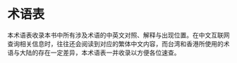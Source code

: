 # 术语表

本术语表收录本书中所有涉及术语的中英文对照、解释与出现位置。在中文互联网查询相关信息时，往往还会阅读到对应的繁体中文内容，而台湾和香港所使用的术语与大陆的存在一定差异，本术语表一并收录以方便各位速查。
